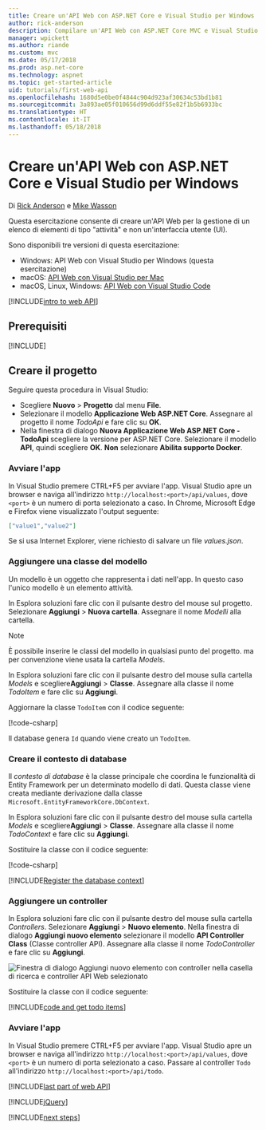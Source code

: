 ```yaml
---
title: Creare un'API Web con ASP.NET Core e Visual Studio per Windows
author: rick-anderson
description: Compilare un'API Web con ASP.NET Core MVC e Visual Studio per Windows
manager: wpickett
ms.author: riande
ms.custom: mvc
ms.date: 05/17/2018
ms.prod: asp.net-core
ms.technology: aspnet
ms.topic: get-started-article
uid: tutorials/first-web-api
ms.openlocfilehash: 1680d5e0be0f4844c904d923af30634c53bd1b81
ms.sourcegitcommit: 3a893ae05f010656d99d6ddf55e82f1b5b6933bc
ms.translationtype: HT
ms.contentlocale: it-IT
ms.lasthandoff: 05/18/2018
---
```

# <a name="create-a-web-api-with-aspnet-core-and-visual-studio-for-windows"></a>Creare un'API Web con ASP.NET Core e Visual Studio per Windows

Di [Rick Anderson](https://twitter.com/RickAndMSFT) e [Mike Wasson](https://github.com/mikewasson)

Questa esercitazione consente di creare un'API Web per la gestione di un elenco di elementi di tipo "attività" e non un'interfaccia utente (UI).

Sono disponibili tre versioni di questa esercitazione:

* Windows: API Web con Visual Studio per Windows (questa esercitazione)
* macOS: [API Web con Visual Studio per Mac](xref:tutorials/first-web-api-mac)
* macOS, Linux, Windows: [API Web con Visual Studio Code](xref:tutorials/web-api-vsc)

<!-- WARNING: The code AND images in this doc are used by uid: tutorials/web-api-vsc, tutorials/first-web-api-mac and tutorials/first-web-api. If you change any code/images in this tutorial, update uid: tutorials/web-api-vsc -->

[!INCLUDE[intro to web API](../includes/webApi/intro.md)]

## <a name="prerequisites"></a>Prerequisiti

[!INCLUDE[](~/includes/net-core-prereqs-windows.md)]

## <a name="create-the-project"></a>Creare il progetto

Seguire questa procedura in Visual Studio:

* Scegliere **Nuovo** > **Progetto** dal menu **File**.
* Selezionare il modello **Applicazione Web ASP.NET Core**. Assegnare al progetto il nome *TodoApi* e fare clic su **OK**.
* Nella finestra di dialogo **Nuova Applicazione Web ASP.NET Core - TodoApi** scegliere la versione per ASP.NET Core. Selezionare il modello **API**, quindi scegliere **OK**. **Non** selezionare **Abilita supporto Docker**.

### <a name="launch-the-app"></a>Avviare l'app

In Visual Studio premere CTRL+F5 per avviare l'app. Visual Studio apre un browser e naviga all'indirizzo `http://localhost:<port>/api/values`, dove `<port>` è un numero di porta selezionato a caso. In Chrome, Microsoft Edge e Firefox viene visualizzato l'output seguente:

```json
["value1","value2"]
```

Se si usa Internet Explorer, viene richiesto di salvare un file *values.json*.

### <a name="add-a-model-class"></a>Aggiungere una classe del modello

Un modello è un oggetto che rappresenta i dati nell'app. In questo caso l'unico modello è un elemento attività.

In Esplora soluzioni fare clic con il pulsante destro del mouse sul progetto. Selezionare **Aggiungi** > **Nuova cartella**. Assegnare il nome *Modelli* alla cartella.

> [!NOTE]
> È possibile inserire le classi del modello in qualsiasi punto del progetto. ma per convenzione viene usata la cartella *Models*.

In Esplora soluzioni fare clic con il pulsante destro del mouse sulla cartella *Models* e scegliere**Aggiungi** > **Classe**. Assegnare alla classe il nome *TodoItem* e fare clic su **Aggiungi**.

Aggiornare la classe `TodoItem` con il codice seguente:

[!code-csharp[](first-web-api/samples/2.0/TodoApi/Models/TodoItem.cs)]

Il database genera `Id` quando viene creato un `TodoItem`.

### <a name="create-the-database-context"></a>Creare il contesto di database

Il *contesto di database* è la classe principale che coordina le funzionalità di Entity Framework per un determinato modello di dati. Questa classe viene creata mediante derivazione dalla classe `Microsoft.EntityFrameworkCore.DbContext`.

In Esplora soluzioni fare clic con il pulsante destro del mouse sulla cartella *Models* e scegliere**Aggiungi** > **Classe**. Assegnare alla classe il nome *TodoContext* e fare clic su **Aggiungi**.

Sostituire la classe con il codice seguente:

[!code-csharp[](first-web-api/samples/2.0/TodoApi/Models/TodoContext.cs)]

[!INCLUDE[Register the database context](../includes/webApi/register_dbContext.md)]

### <a name="add-a-controller"></a>Aggiungere un controller

In Esplora soluzioni fare clic con il pulsante destro del mouse sulla cartella *Controllers*. Selezionare **Aggiungi** > **Nuovo elemento**. Nella finestra di dialogo **Aggiungi nuovo elemento** selezionare il modello **API Controller Class** (Classe controller API). Assegnare alla classe il nome *TodoController* e fare clic su **Aggiungi**.

![Finestra di dialogo Aggiungi nuovo elemento con controller nella casella di ricerca e controller API Web selezionato](first-web-api/_static/new_controller.png)

Sostituire la classe con il codice seguente:

[!INCLUDE[code and get todo items](../includes/webApi/getTodoItems.md)]

### <a name="launch-the-app"></a>Avviare l'app

In Visual Studio premere CTRL+F5 per avviare l'app. Visual Studio apre un browser e naviga all'indirizzo `http://localhost:<port>/api/values`, dove `<port>` è un numero di porta selezionato a caso. Passare al controller `Todo` all'indirizzo `http://localhost:<port>/api/todo`.

[!INCLUDE[last part of web API](../includes/webApi/end.md)]

[!INCLUDE[jQuery](../includes/webApi/add-jquery.md)]

[!INCLUDE[next steps](../includes/webApi/next.md)]
